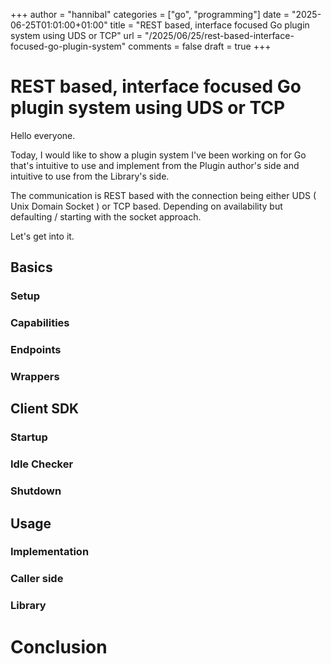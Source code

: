 +++
author = "hannibal"
categories = ["go", "programming"]
date = "2025-06-25T01:01:00+01:00"
title = "REST based, interface focused Go plugin system using UDS or TCP"
url = "/2025/06/25/rest-based-interface-focused-go-plugin-system"
comments = false
draft = true
+++

# REST based, interface focused Go plugin system using UDS or TCP

Hello everyone.

Today, I would like to show a plugin system I've been working on for Go that's intuitive to use
and implement from the Plugin author's side and intuitive to use from the Library's side.

The communication is REST based with the connection being either UDS ( Unix Domain Socket ) or TCP
based. Depending on availability but defaulting / starting with the socket approach.

Let's get into it.

## Basics

### Setup

### Capabilities

### Endpoints

### Wrappers

## Client SDK

### Startup

### Idle Checker

### Shutdown


## Usage


### Implementation

### Caller side

### Library


# Conclusion
